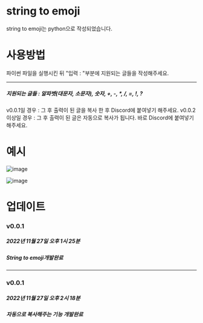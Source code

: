 # string to emoji
string to emoji는 python으로 작성되었습니다.

# 사용방법
파이썬 파일을 실행시킨 뒤 "입력 : "부분에 지원되는 글들을 작성해주세요.

----------
##### 지원되는 글들 : 알파벳(대문자, 소문자), 숫자, +, -, *, /, =, !, ?

v0.0.1일 경우 :
  그 후 출력이 된 글을 복사 한 후 Discord에 붙여넣기 해주세요.
v0.0.2이상일 경우 :
  그 후 출력이 된 글은 자동으로 복사가 됩니다.
  바로 Discord에 붙여넣기 해주세요.

# 예시
![image](https://user-images.githubusercontent.com/96653318/204119072-4fb08da6-7b9d-457b-9af7-67830acfdba4.png)

![image](https://user-images.githubusercontent.com/96653318/204119060-eb0ac6ea-2c47-42ac-b807-77de36fb2e16.png)

# 업데이트
### v0.0.1 
##### 2022년 11월 27일 오후 1시 25분
##### String to emoji개발완료
----------
### v0.0.1 
##### 2022년 11월 27일 오후 2시 18분
##### 자동으로 복사해주는 기능 개발완료
